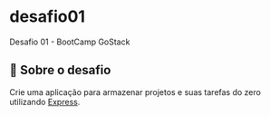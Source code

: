 # desafio01
Desafio 01 - BootCamp GoStack 


## :rocket: Sobre o desafio

Crie uma aplicação para armazenar projetos e suas tarefas do zero utilizando [Express](https://expressjs.com/pt-br/).